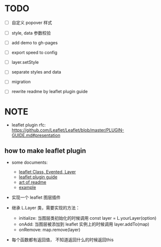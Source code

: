# TODO
- [ ] 自定义 popover 样式
- [ ] style, data 参数校验
- [ ] add demo to gh-pages

- [ ] export speed to config
- [ ] layer.setStyle
- [ ] separate styles and data
- [ ] migration
- [ ] rewrite readme by leaflet plugin guide

# NOTE
- leaflet plugin rfc: https://github.com/Leaflet/Leaflet/blob/master/PLUGIN-GUIDE.md#presentation

## how to make leaflet plugin
- some documents:
  - [leaflet Class, Evented, Layer](https://leafletjs.com/reference-1.5.0.html#class)
  - [leaflet plugin guide](https://github.com/Leaflet/Leaflet/blob/master/PLUGIN-GUIDE.md#demo)
  - [art of readme](https://github.com/noffle/art-of-readme)
  - [example](https://github.com/dynmeth/RaphaelLayer/blob/master/src/layer/FeatureGroup.js)

- 实现一个 leaflet 图层插件
- 继承 L.Layer 类，需要实现的方法：
  - initialize: 当图层类初始化的时候调用 const layer = L.yourLayer(option)
  - onAdd: 当图层被添加到 leaflet 实例上的时候调用 layer.addTo(map)
  - onRemove: map.remove(layer)
- 每个函数都有返回值， 不知道返回什么的时候返回this